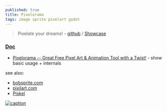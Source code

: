 ```yaml
---
published: true
title: Pixelorama
tags: image sprite pixelart godot
---
```

> Pixelate your dreams! - [github](https://github.com/Orama-Interactive/Pixelorama#pixelorama---pixelate-your-dreams) / [Showcase](https://godotengine.org/showcase/pixelorama/)

### [Doc](https://www.oramainteractive.com/Pixelorama-Docs/)
- [Pixelorama -- Great Free Pixel Art & Animation Tool with a Twist!](https://www.youtube.com/watch?v=u-TJ1WcCA6k) - show basic usage + internals

see also:
- [bobsprite.com](https://bobsprite.com/editor)
- [pixilart.com](https://www.pixilart.com/draw?ref=home-page)
- [Piskel](https://www.piskelapp.com/)

[![caption](https://godotengine.org/assets/showcase/pixelorama.png) ](https://godotengine.org/showcase/pixelorama/)